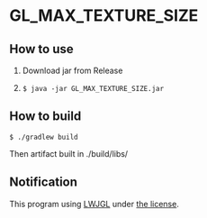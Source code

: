 # GL_MAX_TEXTURE_SIZE

## How to use

1. Download jar from Release
2. 
    ```shell
    $ java -jar GL_MAX_TEXTURE_SIZE.jar
    ```
   
## How to build

```shell
$ ./gradlew build
```
Then artifact built in ./build/libs/

## Notification

This program using [LWJGL](https://www.lwjgl.org/) under [the license](https://www.lwjgl.org/license).

